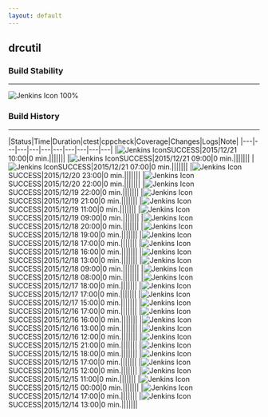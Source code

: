 ```yaml
---
layout: default
---
```

## drcutil
### Build Stability
___
![Jenkins Icon](http://jenkinshrg.github.io/images/48x48/health-80plus.png)
100%
  
### Build History
___
|Status|Time|Duration|<span class='badge'>ctest</span>|<span class='badge'>cppcheck</span>|Coverage|Changes|Logs|Note|
|---|---|---|---|---|---|---|---|---|---|
|![Jenkins Icon](http://jenkinshrg.github.io/images/24x24/blue.png)SUCCESS|2015/12/21 10:00|0 min.|||||||
|![Jenkins Icon](http://jenkinshrg.github.io/images/24x24/blue.png)SUCCESS|2015/12/21 09:00|0 min.|||||||
|![Jenkins Icon](http://jenkinshrg.github.io/images/24x24/blue.png)SUCCESS|2015/12/21 07:00|0 min.|||||||
|![Jenkins Icon](http://jenkinshrg.github.io/images/24x24/blue.png)SUCCESS|2015/12/20 23:00|0 min.|||||||
|![Jenkins Icon](http://jenkinshrg.github.io/images/24x24/blue.png)SUCCESS|2015/12/20 22:00|0 min.|||||||
|![Jenkins Icon](http://jenkinshrg.github.io/images/24x24/blue.png)SUCCESS|2015/12/19 22:00|0 min.|||||||
|![Jenkins Icon](http://jenkinshrg.github.io/images/24x24/blue.png)SUCCESS|2015/12/19 21:00|0 min.|||||||
|![Jenkins Icon](http://jenkinshrg.github.io/images/24x24/blue.png)SUCCESS|2015/12/19 11:00|0 min.|||||||
|![Jenkins Icon](http://jenkinshrg.github.io/images/24x24/blue.png)SUCCESS|2015/12/19 09:00|0 min.|||||||
|![Jenkins Icon](http://jenkinshrg.github.io/images/24x24/blue.png)SUCCESS|2015/12/18 20:00|0 min.|||||||
|![Jenkins Icon](http://jenkinshrg.github.io/images/24x24/blue.png)SUCCESS|2015/12/18 19:00|0 min.|||||||
|![Jenkins Icon](http://jenkinshrg.github.io/images/24x24/blue.png)SUCCESS|2015/12/18 17:00|0 min.|||||||
|![Jenkins Icon](http://jenkinshrg.github.io/images/24x24/blue.png)SUCCESS|2015/12/18 16:00|0 min.|||||||
|![Jenkins Icon](http://jenkinshrg.github.io/images/24x24/blue.png)SUCCESS|2015/12/18 13:00|0 min.|||||||
|![Jenkins Icon](http://jenkinshrg.github.io/images/24x24/blue.png)SUCCESS|2015/12/18 09:00|0 min.|||||||
|![Jenkins Icon](http://jenkinshrg.github.io/images/24x24/blue.png)SUCCESS|2015/12/18 08:00|0 min.|||||||
|![Jenkins Icon](http://jenkinshrg.github.io/images/24x24/blue.png)SUCCESS|2015/12/17 18:00|0 min.|||||||
|![Jenkins Icon](http://jenkinshrg.github.io/images/24x24/blue.png)SUCCESS|2015/12/17 17:00|0 min.|||||||
|![Jenkins Icon](http://jenkinshrg.github.io/images/24x24/blue.png)SUCCESS|2015/12/17 15:00|0 min.|||||||
|![Jenkins Icon](http://jenkinshrg.github.io/images/24x24/blue.png)SUCCESS|2015/12/16 17:00|0 min.|||||||
|![Jenkins Icon](http://jenkinshrg.github.io/images/24x24/blue.png)SUCCESS|2015/12/16 16:00|0 min.|||||||
|![Jenkins Icon](http://jenkinshrg.github.io/images/24x24/blue.png)SUCCESS|2015/12/16 13:00|0 min.|||||||
|![Jenkins Icon](http://jenkinshrg.github.io/images/24x24/blue.png)SUCCESS|2015/12/16 12:00|0 min.|||||||
|![Jenkins Icon](http://jenkinshrg.github.io/images/24x24/blue.png)SUCCESS|2015/12/15 21:00|0 min.|||||||
|![Jenkins Icon](http://jenkinshrg.github.io/images/24x24/blue.png)SUCCESS|2015/12/15 18:00|0 min.|||||||
|![Jenkins Icon](http://jenkinshrg.github.io/images/24x24/blue.png)SUCCESS|2015/12/15 17:00|0 min.|||||||
|![Jenkins Icon](http://jenkinshrg.github.io/images/24x24/blue.png)SUCCESS|2015/12/15 12:00|0 min.|||||||
|![Jenkins Icon](http://jenkinshrg.github.io/images/24x24/blue.png)SUCCESS|2015/12/15 11:00|0 min.|||||||
|![Jenkins Icon](http://jenkinshrg.github.io/images/24x24/blue.png)SUCCESS|2015/12/15 00:00|0 min.|||||||
|![Jenkins Icon](http://jenkinshrg.github.io/images/24x24/blue.png)SUCCESS|2015/12/14 17:00|0 min.|||||||
|![Jenkins Icon](http://jenkinshrg.github.io/images/24x24/blue.png)SUCCESS|2015/12/14 13:00|0 min.|||||||

